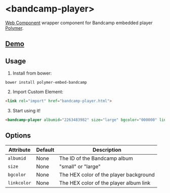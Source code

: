 # &lt;bandcamp-player&gt;

[Web Component](http://www.w3.org/TR/components-intro/) wrapper component for Bandcamp embedded player [Polymer](http://www.polymer-project.org/).

## [Demo](http://codepen.io/anon/pen/wappgx)

## Usage

1. Install from bower:

```
bower install polymer-embed-bandcamp
```

2. Import Custom Element:

  ```html
  <link rel="import" href="bandcamp-player.html">
  ```

3. Start using it!

  ```html
  <bandcamp-player albumid="2263483982" size="large" bgcolor="000000" linkcolor="0687f5"=></bandcamp-player>
  ```

## Options

Attribute      | Default  | Description
---            | ---      | ---
`albumid`      | None     | The ID of the Bandcamp album
`size`         | None     | "small" or "large"
`bgcolor`      | None     | The HEX color of the player background
`linkcolor`    | None     | The HEX color of the player album link
